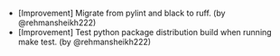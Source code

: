 - [Improvement] Migrate from pylint and black to ruff. (by @rehmansheikh222)
- [Improvement] Test python package distribution build when running make test. (by @rehmansheikh222)